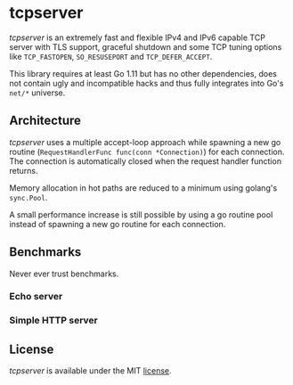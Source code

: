 # tcpserver

*tcpserver* is an extremely fast and flexible IPv4 and IPv6 capable TCP server with TLS support, graceful shutdown and some TCP tuning options like `TCP_FASTOPEN`, `SO_RESUSEPORT` and `TCP_DEFER_ACCEPT`.

This library requires at least Go 1.11 but has no other dependencies, does not contain ugly and incompatible hacks and thus  fully integrates into Go's `net/*` universe.


## Architecture
*tcpserver* uses a multiple accept-loop approach while spawning a new go routine (`RequestHandlerFunc func(conn *Connection)`) for each connection.
The connection is automatically closed when the request handler function returns.

Memory allocation in hot paths are reduced to a minimum using golang's `sync.Pool`.

A small performance increase is still possible by using a go routine pool instead of spawning a new go routine for each connection. 


## Benchmarks

Never ever trust benchmarks. 


### Echo server

### Simple HTTP server


## License

*tcpserver* is available under the MIT [license](LICENSE).
